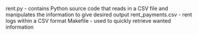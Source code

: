 rent.py  - contains Python source code that reads in a CSV file and manipulates the information to give desired output
rent_payments.csv - rent logs within a CSV format
Makefile - used to quickly retrieve wanted information
